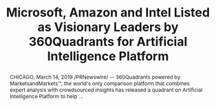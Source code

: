 ---
category: news
title: Microsoft, Amazon and Intel Listed as Visionary Leaders by 360Quadrants for Artificial Intelligence Platform
abstract: CHICAGO, March 14, 2019 /PRNewswire/ -- 360Quadrants powered by MarketsandMarkets™, the world's only comparison platform that combines expert analysis with crowdsourced insights has released a quadrant on Artificial Intelligence Platform to help ...
publishedDateTime: 2019-03-14T19:00:00Z
sourceUrl: https://www.prnewswire.com/news-releases/microsoft-amazon-and-intel-listed-as-visionary-leaders-by-360quadrants-for-artificial-intelligence-platform-300812391.html
type: webcontent

provider:
  name: PR Newswire
  id: default
tags:
  - AI

images: 
  
---
